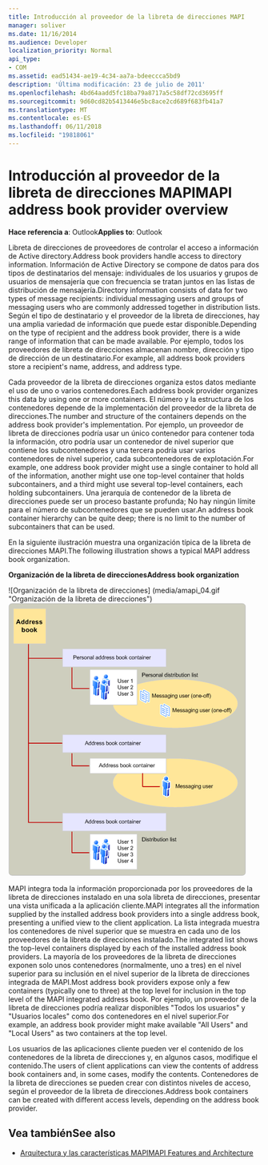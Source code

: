 ```yaml
---
title: Introducción al proveedor de la libreta de direcciones MAPI
manager: soliver
ms.date: 11/16/2014
ms.audience: Developer
localization_priority: Normal
api_type:
- COM
ms.assetid: ead51434-ae19-4c34-aa7a-bdeeccca5bd9
description: 'Última modificación: 23 de julio de 2011'
ms.openlocfilehash: 4bd64aadd5fc18ba79a8717a5c58df72cd3695ff
ms.sourcegitcommit: 9d60cd82b5413446e5bc8ace2cd689f683fb41a7
ms.translationtype: MT
ms.contentlocale: es-ES
ms.lasthandoff: 06/11/2018
ms.locfileid: "19818061"
---
```

# <a name="mapi-address-book-provider-overview"></a><span data-ttu-id="13555-103">Introducción al proveedor de la libreta de direcciones MAPI</span><span class="sxs-lookup"><span data-stu-id="13555-103">MAPI address book provider overview</span></span>
  
<span data-ttu-id="13555-104">**Hace referencia a**: Outlook</span><span class="sxs-lookup"><span data-stu-id="13555-104">**Applies to**: Outlook</span></span> 
  
<span data-ttu-id="13555-105">Libreta de direcciones de proveedores de controlar el acceso a información de Active directory.</span><span class="sxs-lookup"><span data-stu-id="13555-105">Address book providers handle access to directory information.</span></span> <span data-ttu-id="13555-106">Información de Active Directory se compone de datos para dos tipos de destinatarios del mensaje: individuales de los usuarios y grupos de usuarios de mensajería que con frecuencia se tratan juntos en las listas de distribución de mensajería.</span><span class="sxs-lookup"><span data-stu-id="13555-106">Directory information consists of data for two types of message recipients: individual messaging users and groups of messaging users who are commonly addressed together in distribution lists.</span></span> <span data-ttu-id="13555-107">Según el tipo de destinatario y el proveedor de la libreta de direcciones, hay una amplia variedad de información que puede estar disponible.</span><span class="sxs-lookup"><span data-stu-id="13555-107">Depending on the type of recipient and the address book provider, there is a wide range of information that can be made available.</span></span> <span data-ttu-id="13555-108">Por ejemplo, todos los proveedores de libreta de direcciones almacenan nombre, dirección y tipo de dirección de un destinatario.</span><span class="sxs-lookup"><span data-stu-id="13555-108">For example, all address book providers store a recipient's name, address, and address type.</span></span>
  
<span data-ttu-id="13555-109">Cada proveedor de la libreta de direcciones organiza estos datos mediante el uso de uno o varios contenedores.</span><span class="sxs-lookup"><span data-stu-id="13555-109">Each address book provider organizes this data by using one or more containers.</span></span> <span data-ttu-id="13555-110">El número y la estructura de los contenedores depende de la implementación del proveedor de la libreta de direcciones.</span><span class="sxs-lookup"><span data-stu-id="13555-110">The number and structure of the containers depends on the address book provider's implementation.</span></span> <span data-ttu-id="13555-111">Por ejemplo, un proveedor de libreta de direcciones podría usar un único contenedor para contener toda la información, otro podría usar un contenedor de nivel superior que contiene los subcontenedores y una tercera podría usar varios contenedores de nivel superior, cada subcontenedores de explotación.</span><span class="sxs-lookup"><span data-stu-id="13555-111">For example, one address book provider might use a single container to hold all of the information, another might use one top-level container that holds subcontainers, and a third might use several top-level containers, each holding subcontainers.</span></span> <span data-ttu-id="13555-112">Una jerarquía de contenedor de la libreta de direcciones puede ser un proceso bastante profunda; No hay ningún límite para el número de subcontenedores que se pueden usar.</span><span class="sxs-lookup"><span data-stu-id="13555-112">An address book container hierarchy can be quite deep; there is no limit to the number of subcontainers that can be used.</span></span>
  
<span data-ttu-id="13555-113">En la siguiente ilustración muestra una organización típica de la libreta de direcciones MAPI.</span><span class="sxs-lookup"><span data-stu-id="13555-113">The following illustration shows a typical MAPI address book organization.</span></span>
  
<span data-ttu-id="13555-114">**Organización de la libreta de direcciones**</span><span class="sxs-lookup"><span data-stu-id="13555-114">**Address book organization**</span></span>
  
<span data-ttu-id="13555-115">![Organización de la libreta de direcciones] (media/amapi_04.gif "Organización de la libreta de direcciones")</span><span class="sxs-lookup"><span data-stu-id="13555-115">![Address book organization](media/amapi_04.gif "Address book organization")</span></span>
  
<span data-ttu-id="13555-116">MAPI integra toda la información proporcionada por los proveedores de la libreta de direcciones instalado en una sola libreta de direcciones, presentar una vista unificada a la aplicación cliente.</span><span class="sxs-lookup"><span data-stu-id="13555-116">MAPI integrates all the information supplied by the installed address book providers into a single address book, presenting a unified view to the client application.</span></span> <span data-ttu-id="13555-117">La lista integrada muestra los contenedores de nivel superior que se muestra en cada uno de los proveedores de la libreta de direcciones instalado.</span><span class="sxs-lookup"><span data-stu-id="13555-117">The integrated list shows the top-level containers displayed by each of the installed address book providers.</span></span> <span data-ttu-id="13555-118">La mayoría de los proveedores de la libreta de direcciones exponen solo unos contenedores (normalmente, uno a tres) en el nivel superior para su inclusión en el nivel superior de la libreta de direcciones integrada de MAPI.</span><span class="sxs-lookup"><span data-stu-id="13555-118">Most address book providers expose only a few containers (typically one to three) at the top level for inclusion in the top level of the MAPI integrated address book.</span></span> <span data-ttu-id="13555-119">Por ejemplo, un proveedor de la libreta de direcciones podría realizar disponibles "Todos los usuarios" y "Usuarios locales" como dos contenedores en el nivel superior.</span><span class="sxs-lookup"><span data-stu-id="13555-119">For example, an address book provider might make available "All Users" and "Local Users" as two containers at the top level.</span></span>
  
<span data-ttu-id="13555-120">Los usuarios de las aplicaciones cliente pueden ver el contenido de los contenedores de la libreta de direcciones y, en algunos casos, modifique el contenido.</span><span class="sxs-lookup"><span data-stu-id="13555-120">The users of client applications can view the contents of address book containers and, in some cases, modify the contents.</span></span> <span data-ttu-id="13555-121">Contenedores de la libreta de direcciones se pueden crear con distintos niveles de acceso, según el proveedor de la libreta de direcciones.</span><span class="sxs-lookup"><span data-stu-id="13555-121">Address book containers can be created with different access levels, depending on the address book provider.</span></span> 
  
## <a name="see-also"></a><span data-ttu-id="13555-122">Vea también</span><span class="sxs-lookup"><span data-stu-id="13555-122">See also</span></span>

- [<span data-ttu-id="13555-123">Arquitectura y las características MAPI</span><span class="sxs-lookup"><span data-stu-id="13555-123">MAPI Features and Architecture</span></span>](mapi-features-and-architecture.md)

